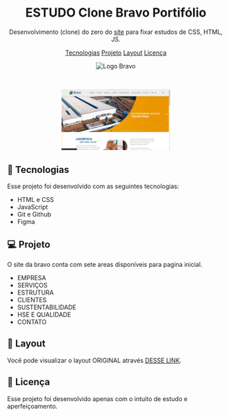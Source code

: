 <h1 align="center"> ESTUDO Clone Bravo Portifólio </h1>

<p align="center">
Desenvolvimento (clone) do zero do <a href="https://bravolog.com.br/">site</a> para fixar estudos de CSS, HTML, JS.
</p>

<p align="center">
  <a href="#-tecnologias">Tecnologias</a>
  <a href="#-projeto">Projeto</a>
  <a href="#-layout">Layout</a>
  <a href="#memo-licença">Licença</a>
</p>

<p align="center">
  <img alt="Logo Bravo" widht:200px src="https://bravolog.com.br/wp-content/uploads/2021/11/logo-horizontal.svg">
</p>

<br>

<p align="center">
  <img alt="projeto DevLinks" src="/assets/capture.png" width="50%">
</p>

## 🚀 Tecnologias

Esse projeto foi desenvolvido com as seguintes tecnologias:

- HTML e CSS
- JavaScript
- Git e Github
- Figma

## 💻 Projeto

O site da bravo conta com sete areas disponíveis para pagina inicial.

- EMPRESA
- SERVIÇOS
- ESTRUTURA
- CLIENTES
- SUSTENTABILIDADE
- HSE E QUALIDADE
- CONTATO

## 🔖 Layout

Você pode visualizar o layout ORIGINAL através [DESSE LINK](https://bravolog.com.br/).

## :memo: Licença

Esse projeto foi desenvolvido apenas com o intuito de estudo e aperfeiçoamento.